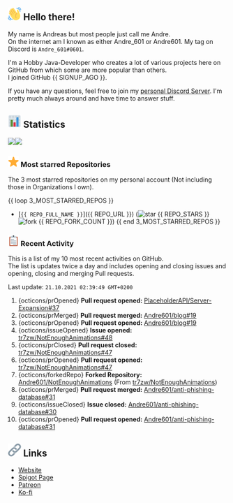 <!-- Links -->
[purr]: https://purrbot.site
[discord]: https://discord.gg/6dazXp6
[website]: https://andre601.ch
[spigot]: https://www.spigotmc.org/resources/authors/56829/
[patreon]: https://patreon.com/andre_601
[ko-fi]: https://ko-fi.com/andre_601

<!-- SVGs -->
[star]: https://cdn.jsdelivr.net/gh/Readme-Workflows/Readme-Icons@main/icons/octicons/StarredRepository.svg
[fork]: https://cdn.jsdelivr.net/gh/Readme-Workflows/Readme-Icons@main/icons/octicons/ForkedRepository.svg

## <img alt="emoji" src="https://raw.githubusercontent.com/twitter/twemoji/master/assets/svg/1f44b.svg" height="30em"> Hello there!
My name is Andreas but most people just call me Andre.  
On the internet am I known as either Andre_601 or Andre601. My tag on Discord is `Andre_601#0601`.

I'm a Hobby Java-Developer who creates a lot of various projects here on GitHub from which some are more popular than others.  
I joined GitHub {{ SIGNUP_AGO }}.

If you have any questions, feel free to join my [personal Discord Server][discord]. I'm pretty much always around and have time to answer stuff.

## <img alt="emoji" src="https://raw.githubusercontent.com/twitter/twemoji/master/assets/svg/1f4ca.svg" height="30em"> Statistics
<img height="195px" src="https://github-readme-stats.vercel.app/api?username=Andre601&show_icons=true&hide_rank=true&title_color=3498db&bg_color=ffffff00&text_color=718096&disable_animations=true"><img height="195px" src="https://github-readme-stats.vercel.app/api/top-langs?username=Andre601&layout=compact&title_color=3498db&bg_color=ffffff00&text_color=718096">

### <img alt="emoji" src="https://raw.githubusercontent.com/twitter/twemoji/master/assets/svg/2b50.svg" height="25em"> Most starred Repositories
The 3 most starred repositories on my personal account (Not including those in Organizations I own).

{{ loop 3_MOST_STARRED_REPOS }}
- [`{{ REPO_FULL_NAME }}`]({{ REPO_URL }}) (![star] {{ REPO_STARS }} ![fork] {{ REPO_FORK_COUNT }})
{{ end 3_MOST_STARRED_REPOS }}

### <img alt="emoji" src="https://raw.githubusercontent.com/twitter/twemoji/master/assets/svg/1f4cb.svg" height="25em"> Recent Activity
This is a list of my 10 most recent activities on GitHub.  
The list is updates twice a day and includes opening and closing issues and opening, closing and merging Pull requests.

<!--RECENT_ACTIVITY:last_update-->
Last update: `21.10.2021 02:39:49 GMT+0200`
<!--RECENT_ACTIVITY:last_update_end-->
<!--RECENT_ACTIVITY:start-->
1. {octicons/prOpened} **Pull request opened:** [PlaceholderAPI/Server-Expansion#37](https://github.com/PlaceholderAPI/Server-Expansion/pull/37)
2. {octicons/prMerged} **Pull request merged:** [Andre601/blog#19](https://github.com/Andre601/blog/pull/19)
3. {octicons/prOpened} **Pull request opened:** [Andre601/blog#19](https://github.com/Andre601/blog/pull/19)
4. {octicons/issueOpened} **Issue opened:** [tr7zw/NotEnoughAnimations#48](https://github.com/tr7zw/NotEnoughAnimations/issues/48)
5. {octicons/prClosed} **Pull request closed:** [tr7zw/NotEnoughAnimations#47](https://github.com/tr7zw/NotEnoughAnimations/pull/47)
6. {octicons/prOpened} **Pull request opened:** [tr7zw/NotEnoughAnimations#47](https://github.com/tr7zw/NotEnoughAnimations/pull/47)
7. {octicons/forkedRepo} **Forked Repository:** [Andre601/NotEnoughAnimations](https://github.com/Andre601/NotEnoughAnimations) (From [tr7zw/NotEnoughAnimations](https://github.com/tr7zw/NotEnoughAnimations))
8. {octicons/prMerged} **Pull request merged:** [Andre601/anti-phishing-database#31](https://github.com/Andre601/anti-phishing-database/pull/31)
9. {octicons/issueClosed} **Issue closed:** [Andre601/anti-phishing-database#30](https://github.com/Andre601/anti-phishing-database/issues/30)
10. {octicons/prOpened} **Pull request opened:** [Andre601/anti-phishing-database#31](https://github.com/Andre601/anti-phishing-database/pull/31)
<!--RECENT_ACTIVITY:end-->

## <img alt="emoji" src="https://raw.githubusercontent.com/twitter/twemoji/master/assets/svg/1f517.svg" height="30em"> Links
- [Website]
- [Spigot Page][spigot]
- [Patreon]
- [Ko-fi]
